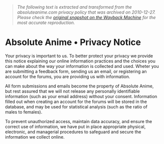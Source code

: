 > *The following text is extracted and transformed from the absoluteanime.com privacy policy that was archived on 2010-12-27. Please check the [original snapshot on the Wayback Machine](https://web.archive.org/web/20101227225923id_/http%3A//www.absoluteanime.com/admin/privacy.htm) for the most accurate reproduction.*

# Absolute Anime • Privacy Notice

Your privacy is important to us. To better protect your privacy we provide this notice explaining our online information practices and the choices you can make about the way your information is collected and used. Wheter you are submitting a feedback form, sending us an email, or registering an account for the forums, you are providing us with information.

[](https://web.archive.org/web/20101227225923id_/http%3A//www.absoluteanime.com/admin/privacy.jpg)

All form submissions and emails become the property of Absolute Anime, but rest assured that we will not release any personally identifiable information (such as your email address) without your consent. Information filled out when creating an account for the forums will be stored in the database, and may be used for statistical analysis (such as the ratio of males to females).

To prevent unauthorized access, maintain data accuracy, and ensure the correct use of information, we have put in place appropriate physical, electronic, and managerial procedures to safeguard and secure the information we collect online.
